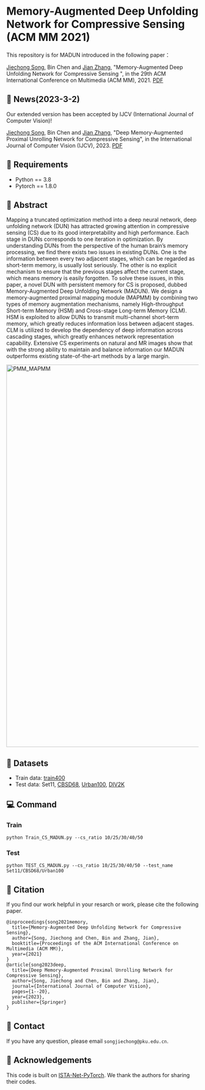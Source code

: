 # Memory-Augmented Deep Unfolding Network for Compressive Sensing (ACM MM 2021)
This repository is for MADUN introduced in the following paper：

[Jiechong Song](https://scholar.google.com/citations?hl=en&user=EBOtupAAAAAJ), Bin Chen and [Jian Zhang](http://jianzhang.tech/), "Memory-Augmented Deep Unfolding Network for Compressive Sensing ", in the 29th ACM International Conference on Multimedia (ACM MM), 2021. [PDF](https://arxiv.org/abs/2110.09766)

## 🚩 News(2023-3-2)
Our extended version has been accepted by IJCV (International Journal of Computer Vision)!

[Jiechong Song](https://scholar.google.com/citations?hl=en&user=EBOtupAAAAAJ), Bin Chen and [Jian Zhang](http://jianzhang.tech/), "Deep Memory-Augmented Proximal Unrolling Network for Compressive Sensing", in the International Journal of Computer Vision (IJCV), 2023. [PDF](https://link.springer.com/article/10.1007/s11263-023-01765-2)

## 🔧 Requirements
- Python == 3.8
- Pytorch == 1.8.0

## :art: Abstract
Mapping a truncated optimization method into a deep neural network, deep unfolding network (DUN) has attracted growing attention in compressive sensing (CS) due to its good interpretability and high performance. Each stage in DUNs corresponds to one iteration in optimization. By understanding DUNs from the perspective of the human brain’s memory processing, we find there exists two issues in existing DUNs. One is the information between every two adjacent stages, which can be regarded as short-term memory, is usually lost seriously. The other is no explicit mechanism to ensure that the previous stages affect the current stage, which means memory is easily forgotten. To solve these issues, in this paper, a novel DUN with persistent memory for CS is proposed, dubbed Memory-Augmented Deep Unfolding Network (MADUN). We design a memory-augmented proximal mapping module (MAPMM) by combining two types of memory augmentation mechanisms, namely High-throughput Short-term Memory (HSM) and Cross-stage Long-term Memory (CLM). HSM is exploited to allow DUNs to transmit multi-channel short-term memory, which greatly reduces information loss between adjacent stages. CLM is utilized to develop the dependency of deep information across cascading stages, which greatly enhances network representation capability. Extensive CS experiments on natural and MR images show that with the strong ability to maintain and balance information our MADUN outperforms existing state-of-the-art methods by a large margin. 

<img width="1001" alt="PMM_MAPMM" src="https://user-images.githubusercontent.com/62560218/161186801-95d503f6-f2fa-4dcc-8c60-fc80aab65079.png">


## 👀 Datasets
- Train data: [train400](https://drive.google.com/file/d/15FatS3wYupcoJq44jxwkm6Kdr0rATPd0/view?usp=sharing)
- Test data: Set11, [CBSD68](https://drive.google.com/file/d/1Q_tcV0d8bPU5g0lNhVSZXLFw0whFl8Nt/view?usp=sharing), [Urban100](https://drive.google.com/file/d/1cmYjEJlR2S6cqrPq8oQm3tF9lO2sU0gV/view?usp=sharing), [DIV2K](https://drive.google.com/file/d/1olYhGPuX8QJlewu9riPbiHQ7XiFx98ac/view?usp=sharing)

## :computer: Command

### Train
`python Train_CS_MADUN.py --cs_ratio 10/25/30/40/50                  ` 

### Test
`python TEST_CS_MADUN.py --cs_ratio 10/25/30/40/50 --test_name Set11/CBSD68/Urban100`

## 📑 Citation

If you find our work helpful in your resarch or work, please cite the following paper.

```
@inproceedings{song2021memory,
  title={Memory-Augmented Deep Unfolding Network for Compressive Sensing},
  author={Song, Jiechong and Chen, Bin and Zhang, Jian},
  booktitle={Proceedings of the ACM International Conference on Multimedia (ACM MM)},
  year={2021}
}
@article{song2023deep,
  title={Deep Memory-Augmented Proximal Unrolling Network for Compressive Sensing},
  author={Song, Jiechong and Chen, Bin and Zhang, Jian},
  journal={International Journal of Computer Vision},
  pages={1--20},
  year={2023},
  publisher={Springer}
}
```

## :e-mail: Contact
If you have any question, please email `songjiechong@pku.edu.cn`.

## :hugs: Acknowledgements
This code is built on [ISTA-Net-PyTorch](https://github.com/jianzhangcs/ISTA-Net-PyTorch). We thank the authors for sharing their codes.
